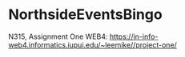 # NorthsideEventsBingo
N315, Assignment One
WEB4:  https://in-info-web4.informatics.iupui.edu/~leemike//project-one/
